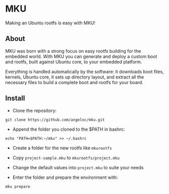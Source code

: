 MKU
===

Making an Ubuntu rootfs is easy with MKU!

About
-----

MKU was born with a strong focus on easy rootfs building for the embedded world.
With MKU you can generate and deploy a custom boot and rootfs, built against Ubuntu core, to your embedded platform.

Everything is handled automatically by the software: it downloads boot files, kernels, Ubuntu core, it sets up directory layout, and extract all the necessary files to build a complete boot and rootfs for your board.

Install
-------

* Clone the repository:
  
`git clone https://github.com/angeloc/mku.git`

* Append the folder you cloned to the $PATH in bashrc:

`echo "PATH=$PATH:~/mku" >> ~/.bashrc`

* Create a folder for the new rootfs like `mkurootfs`

* Copy `project-sample.mku` to `mkurootfs/project.mku`

* Change the default values into `project.mku` to suite your needs

* Enter the folder and prepare the environment with:

`mku prepare`

